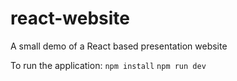 # react-website
A small demo of a React based presentation website

To run the application: 
`npm install`
`npm run dev`